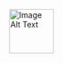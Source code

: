 <div>
  <img src="https://github.com/mamoonbgc036/Laravel_Vue_Ecom/blob/main/screencapture-127-0-0-1-8000-2023-09-13-06_32_43.png?raw=true" alt="Image Alt Text" style="height: 80px; overflow: hidden;">
</div>

